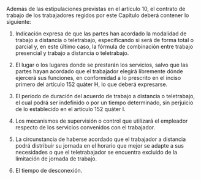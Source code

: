 Además de las estipulaciones previstas en el artículo 10, el contrato de trabajo de los trabajadores regidos por este Capítulo deberá contener lo siguiente:

1. Indicación expresa de que las partes han acordado la modalidad de trabajo a distancia o teletrabajo, especificando si será de forma total o parcial y, en este último caso, la fórmula de combinación entre trabajo presencial y trabajo a distancia o teletrabajo.

2. El lugar o los lugares donde se prestarán los servicios, salvo que las partes hayan acordado que el trabajador elegirá libremente dónde ejercerá sus funciones, en conformidad a lo prescrito en el inciso primero del artículo 152 quáter H, lo que deberá expresarse.

3. El período de duración del acuerdo de trabajo a distancia o teletrabajo, el cual podrá ser indefinido o por un tiempo determinado, sin perjuicio de lo establecido en el artículo 152 quáter I.

4. Los mecanismos de supervisión o control que utilizará el empleador respecto de los servicios convenidos con el trabajador.

5. La circunstancia de haberse acordado que el trabajador a distancia podrá distribuir su jornada en el horario que mejor se adapte a sus necesidades o que el teletrabajador se encuentra excluido de la limitación de jornada de trabajo.

6. El tiempo de desconexión.